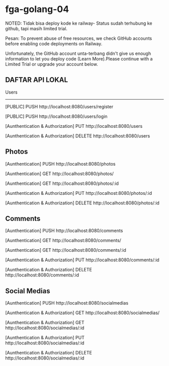 
# fga-golang-04
NOTED:
Tidak bisa deploy kode ke railway-
Status sudah terhubung ke github, tapi masih limited trial.

Pesan:
To prevent abuse of free resources, we check GitHub accounts before enabling code deployments on Railway.

Unfortunately, the GitHub account unta-terbang didn't give us enough information to let you deploy code (Learn More).Please continue with a Limited Trial or upgrade your account below.

DAFTAR API LOKAL
-
Users

-------------------------------------------------------------------------------------
[PUBLIC]    PUSH    http://localhost:8080/users/register

[PUBLIC]    PUSH    http://localhost:8080/users/login

[Aunthentication & Authorization]    PUT    http://localhost:8080/users

[Aunthentication & Authorization]    DELETE    http://localhost:8080/users


Photos
-------------------------------------------------------------------------------------
[Aunthentication]    PUSH    http://localhost:8080/photos

[Aunthentication]    GET    http://localhost:8080/photos/

[Aunthentication]    GET    http://localhost:8080/photos/:id

[Aunthentication & Authorization]    PUT    http://localhost:8080/photos/:id

[Aunthentication & Authorization]    DELETE    http://localhost:8080/photos/:id


Comments
-------------------------------------------------------------------------------------
[Aunthentication]   PUSH    http://localhost:8080/comments

[Aunthentication]   GET    http://localhost:8080/comments/

[Aunthentication]   GET   http://localhost:8080/comments/:id

[Aunthentication & Authorization]    PUT    http://localhost:8080/comments/:id

[Aunthentication & Authorization]    DELETE    http://localhost:8080/comments/:id


Social Medias
-------------------------------------------------------------------------------------
[Aunthentication]    PUSH    http://localhost:8080/socialmedias

[Aunthentication & Authorization]    GET    http://localhost:8080/socialmedias/

[Aunthentication & Authorization]    GET    http://localhost:8080/socialmedias/:id

[Aunthentication & Authorization]    PUT    http://localhost:8080/socialmedias/:id

[Aunthentication & Authorization]    DELETE    http://localhost:8080/socialmedias/:id
